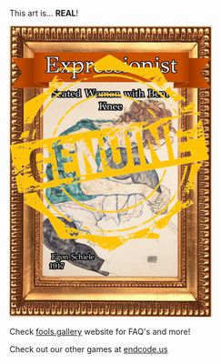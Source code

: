 This art is... 
 **REAL**! 
 
 ![alt text](Seated_Woman_with_Bent_Knee_Real.png?raw=true "Artwork Card")  
 
 Check [fools.gallery](https://fools.gallery/) website for FAQ's and more! 
 
 Check out our other games at [endcode.us](https://endcode.us/)